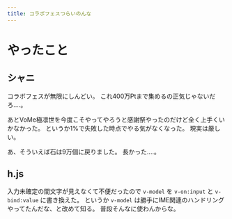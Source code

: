 ```yaml
---
title: コラボフェスつらいのんな
---
```


# やったこと

## シャニ

コラボフェスが無限にしんどい。
これ400万Ptまで集めるの正気じゃないだろ‥‥。

あとVoMe極凛世を今度こそやってやろうと感謝祭やったのだけど全く上手くいかなかった。
というか1%で失敗した時点でやる気がなくなった。
現実は厳しい。

あ、そういえば石は9万個に戻りました。
長かった‥‥。

## h.js

入力未確定の間文字が見えなくて不便だったので `v-model` を `v-on:input` と `v-bind:value` に書き換えた。
というか `v-model` は勝手にIME関連のハンドリングやってたんだな、と改めて知る。
普段そんなに使わんからな。

